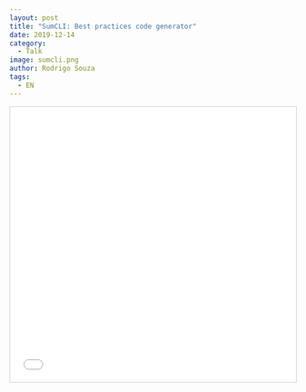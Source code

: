 ```yaml
---
layout: post
title: "SumCLI: Best practices code generator"
date: 2019-12-14
category:
  - Talk
image: sumcli.png
author: Rodrigo Souza
tags:
  - EN
---
```

<iframe src="//www.slideshare.net/slideshow/embed_code/key/oyw0145zPjln1G" width="595" height="485" frameborder="0" marginwidth="0" marginheight="0" scrolling="no" style="border:1px solid #CCC; border-width:1px; margin-bottom:5px; max-width: 100%;" allowfullscreen> </iframe>